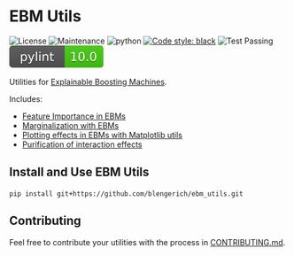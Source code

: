 # EBM Utils

![License](https://img.shields.io/github/license/blengerich/ebm_utils.svg?style=flat-square)
![Maintenance](https://img.shields.io/maintenance/yes/2023?style=flat-square)
![python](https://img.shields.io/badge/python-3.7%20|%203.8%20|%203.9%20|%203.10-blue)
<a href="https://github.com/psf/black"><img alt="Code style: black" src="https://img.shields.io/badge/code%20style-black-000000.svg"></a>
![Test Passing](https://github.com/blengerich/ebm_utils/actions/workflows/unit-test.yml/badge.svg)
![pylint Score](pylint.svg)

Utilities for [Explainable Boosting Machines](https://github.com/interpretml/interpret).

Includes:
- [Feature Importance in EBMs](https://github.com/blengerich/ebm_utils/blob/main/demos/importances_demo.ipynb)
- [Marginalization with EBMs](https://github.com/blengerich/ebm_utils/blob/main/demos/marginalize_demo.ipynb)
- [Plotting effects in EBMs with Matplotlib utils](https://github.com/blengerich/ebm_utils/blob/main/demos/plotting_demo.ipynb)
- [Purification of interaction effects](https://github.com/blengerich/ebm_utils/blob/main/demos/purify_demo.ipynb)


## Install and Use EBM Utils
```
pip install git+https://github.com/blengerich/ebm_utils.git
```


## Contributing

Feel free to contribute your utilities with the process in [CONTRIBUTING.md](https://github.com/blengerich/ebm_utils/blob/main/CONTRIBUTING.md).
